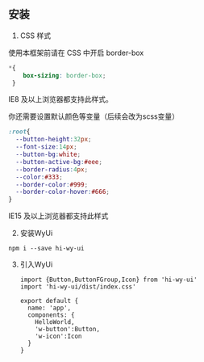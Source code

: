 ## 安装
1. CSS 样式

使用本框架前请在 CSS 中开启 border-box

```scss
*{
	box-sizing: border-box;
 }
```

IE8 及以上浏览器都支持此样式。

你还需要设置默认颜色等变量（后续会改为scss变量）

```scss
:root{
  --button-height:32px;
  --font-size:14px;
  --button-bg:white;
  --button-active-bg:#eee;
  --border-radius:4px;
  --color:#333;
  --border-color:#999;
  --border-color-hover:#666;
}
```

IE15 及以上浏览器都支持此样式

2. 安装WyUi

```
npm i --save hi-wy-ui
```

3. 引入WyUi

   ```
   import {Button,ButtonFGroup,Icon} from 'hi-wy-ui'
   import 'hi-wy-ui/dist/index.css'
   
   export default {
     name: 'app',
     components: {
       HelloWorld,
       'w-button':Button,
       'w-icon':Icon
     }
   }
   ```

   